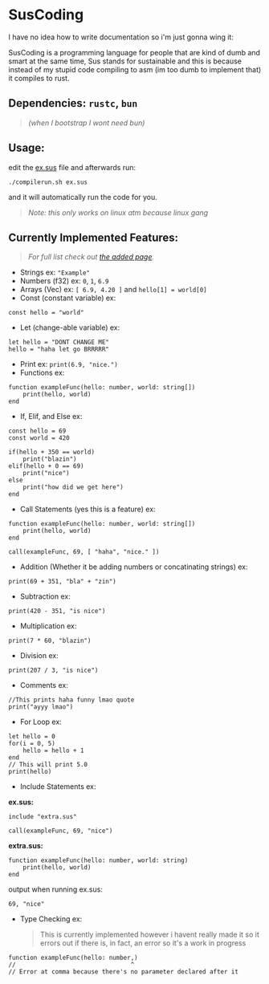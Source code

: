 # SusCoding

I have no idea how to write documentation so i'm just gonna wing it:

SusCoding is a programming language for people that are kind of dumb and smart at the same time, Sus stands for sustainable and this is because instead of my stupid code compiling to asm (im too dumb to implement that) it compiles to rust.

## Dependencies: `rustc`, `bun`

> _(when I bootstrap I wont need bun)_

## Usage:

edit the [ex.sus](ex.sus) file and afterwards run:

```console
./compilerun.sh ex.sus
```

and it will automatically run the code for you.

> _Note: this only works on linux atm because linux gang_

## Currently Implemented Features:

> _For full list check out [the added page](added.md)._

- Strings ex: `"Example"`
- Numbers (f32) ex: `0`, `1`, `6.9`
- Arrays (Vec) ex: `[ 6.9, 4.20 ]` and `hello[1] = world[0]`
- Const (constant variable) ex:

```SusCoding
const hello = "world"
```

- Let (change-able variable) ex:

```SusCoding
let hello = "DONT CHANGE ME"
hello = "haha let go BRRRRR"
```

- Print ex: `print(6.9, "nice.")`
- Functions ex:

```SusCoding
function exampleFunc(hello: number, world: string[])
	print(hello, world)
end
```

- If, Elif, and Else ex:

```SusCoding
const hello = 69
const world = 420

if(hello + 350 == world)
	print("blazin")
elif(hello + 0 == 69)
	print("nice")
else
	print("how did we get here")
end
```

- Call Statements (yes this is a feature) ex:

```SusCoding
function exampleFunc(hello: number, world: string[])
	print(hello, world)
end

call(exampleFunc, 69, [ "haha", "nice." ])
```

- Addition (Whether it be adding numbers or concatinating strings) ex:

```SusCoding
print(69 + 351, "bla" + "zin")
```

- Subtraction ex:

```SusCoding
print(420 - 351, "is nice")
```

- Multiplication ex:

```SusCoding
print(7 * 60, "blazin")
```

- Division ex:

```SusCoding
print(207 / 3, "is nice")
```

- Comments ex:

```SusCoding
//This prints haha funny lmao quote
print("ayyy lmao")
```

- For Loop ex:

```SusCoding
let hello = 0
for(i = 0, 5)
	hello = hello + 1
end
// This will print 5.0
print(hello)
```

- Include Statements ex:

**ex.sus:**

```SusCoding
include "extra.sus"

call(exampleFunc, 69, "nice")
```

**extra.sus:**

```SusCoding
function exampleFunc(hello: number, world: string)
	print(hello, world)
end
```

output when running ex.sus:

```console
69, "nice"
```

- Type Checking ex:
  > This is currently implemented however i havent really made it so it errors out if there is, in fact, an error so it's a work in progress

```SusCoding
function exampleFunc(hello: number,)
//                                ^
// Error at comma because there's no parameter declared after it
```

